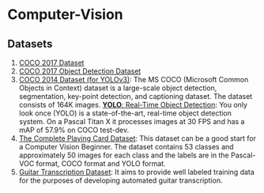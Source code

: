 # Computer-Vision
## Datasets
1. [COCO 2017 Dataset](https://www.kaggle.com/datasets/awsaf49/coco-2017-dataset)
2. [COCO 2017 Object Detection Dataset](https://www.kaggle.com/datasets/moeinshariatnia/coco-2017-object-detection-dataset)
3. [COCO 2014 Dataset (for YOLOv3)](https://www.kaggle.com/datasets/jeffaudi/coco-2014-dataset-for-yolov3): The MS COCO (Microsoft Common Objects in Context) dataset is a large-scale object detection, segmentation, key-point detection, and captioning dataset. The dataset consists of 164K images.
[**YOLO**: Real-Time Object Detection](https://pjreddie.com/darknet/yolo/): You only look once (YOLO) is a state-of-the-art, real-time object detection system. On a Pascal Titan X it processes images at 30 FPS and has a mAP of 57.9% on COCO test-dev.
4. [The Complete Playing Card Dataset](https://www.kaggle.com/datasets/jaypradipshah/the-complete-playing-card-dataset): This dataset can be a good start for a Computer Vision Beginner. The dataset contains 53 classes and approximately 50 images for each class and the labels are in the Pascal-VOC format, COCO format and YOLO format.
5. [Guitar Transcription Dataset](https://www.kaggle.com/datasets/jacksonlightfoot/guitar-transcription-dataset):  It aims to provide well labeled training data for the purposes of developing automated guitar transcription.
